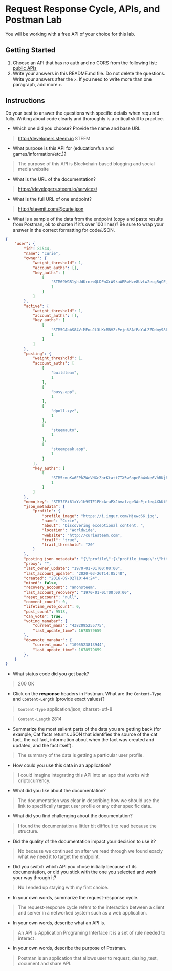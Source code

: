 # Request Response Cycle, APIs, and Postman Lab

You will be working with a free API of your choice for this lab.

## Getting Started

1. Choose an API that has no auth and no CORS from the following list: [public APIs](https://github.com/public-apis/public-apis)
1. Write your answers in this README.md file. Do not delete the questions. Write your answers after the `>`. If you need to write more than one paragraph, add more `>`.

## Instructions

Do your best to answer the questions with specific details when required fully. Writing about code clearly and thoroughly is a critical skill to practice. 

- Which one did you choose? Provide the name and base URL

> http://developers.steem.io STEEM

- What purpose is this API for (education/fun and games/information/etc.)?

> The purpose of this API is Blockchain-based blogging and social media website

- What is the URL of the documentation?

> https://developers.steem.io/services/

- What is the full URL of one endpoint?

> http://steemit.com/@curie.json

- What is a sample of the data from the endpoint (copy and paste results from Postman, ok to shorten if it’s over 100 lines)? Be sure to wrap your answer in the correct formatting for code/JSON.

```json
{
    "user": {
        "id": 81544,
        "name": "curie",
        "owner": {
            "weight_threshold": 1,
            "account_auths": [],
            "key_auths": [
                [
                    "STM69WGR1yhUdKrnzwQLDPnXrW9kaAERwHze8Uvtw2ecgRqCEjWxT",
                    1
                ]
            ]
        },
        "active": {
            "weight_threshold": 1,
            "account_auths": [],
            "key_auths": [
                [
                    "STM5GAbbS84ViMEouJL3LKcM8VZzPejn68AfPaYaLZZDdmy98kwU5",
                    1
                ]
            ]
        },
        "posting": {
            "weight_threshold": 1,
            "account_auths": [
                [
                    "buildteam",
                    1
                ],
                [
                    "busy.app",
                    1
                ],
                [
                    "dpoll.xyz",
                    1
                ],
                [
                    "steemauto",
                    1
                ],
                [
                    "steempeak.app",
                    1
                ]
            ],
            "key_auths": [
                [
                    "STM5cmuKw6EPkZWeVNXcZorKtattZTX5wSopcRb4xNe6VhRKjETgv",
                    1
                ]
            ]
        },
        "memo_key": "STM7ZBi61xYz1b9STE1PHcAraPXJbvafzge3AcPjcfeq4XkKtM2At",
        "json_metadata": {
            "profile": {
                "profile_image": "https://i.imgur.com/Mjewc66.jpg",
                "name": "Curie",
                "about": "Discovering exceptional content. ",
                "location": "Worldwide",
                "website": "http://curiesteem.com",
                "trail": "true",
                "trail_threshold": "20"
            }
        },
        "posting_json_metadata": "{\"profile\":{\"profile_image\":\"https://i.imgur.com/Mjewc66.jpg\",\"name\":\"Curie\",\"about\":\"Discovering exceptional content. \",\"location\":\"Worldwide\",\"website\":\"http://curiesteem.com\",\"trail\":\"true\",\"trail_threshold\":\"20\"}}",
        "proxy": "",
        "last_owner_update": "1970-01-01T00:00:00",
        "last_account_update": "2020-03-26T14:05:48",
        "created": "2016-09-02T10:44:24",
        "mined": false,
        "recovery_account": "anonsteem",
        "last_account_recovery": "1970-01-01T00:00:00",
        "reset_account": "null",
        "comment_count": 0,
        "lifetime_vote_count": 0,
        "post_count": 9518,
        "can_vote": true,
        "voting_manabar": {
            "current_mana": "4382095255775",
            "last_update_time": 1678579659
        },
        "downvote_manabar": {
            "current_mana": "1095523813944",
            "last_update_time": 1678579659
        },
    }
}

```

- What status code did you get back?

> 200 OK

- Click on the **response** headers in Postman. What are the `Content-Type` and `Content-Length` (provide exact values)?

> `Content-Type` application/json; charset=utf-8

> `Content-Length` 2814

- Summarize the most salient parts of the data you are getting back (for example, Cat facts returns JSON that identifies the source of the cat fact, the cat fact, information about when the fact was created and updated, and the fact itself).

> The summary of the data is getting a particular user profile.

- How could you use this data in an application?

> I could imagine integrating this API into an app that works with criptocurrency.

- What did you like about the documentation?

> The documentation was clear in describing how we should use the link to specifically target user profile or any other specific data.

- What did you find challenging about the documentation?

> I found the documentation a littler bit difficult to read because the structure.

- Did the quality of the documentation impact your decision to use it?

> No because we continued on after we read through we found exacly what we need it to target the endpoint.

- Did you switch which API you chose initially because of its documentation, or did you stick with the one you selected and work your way through it?

>No I ended up staying with my first choice.

- In your own words, summarize the request-response cycle.

> The request-response cycle  refers to the interaction between a client and server in a networked system such as a web application.

- In your own words, describe what an API is.

> An API is Application Programing Interface it is a set of rule needed to interact .

- In your own words, describe the purpose of Postman.

> Postman is an application that allows user to request, desing ,test, document and share API.
